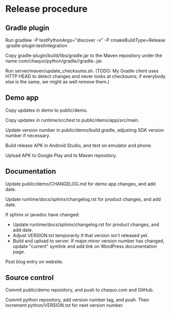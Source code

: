 # Release procedure


## Gradle plugin

Run gradlew -P testPythonArgs="discover -v" -P cmakeBuildType=Release :gradle-plugin:testIntegration

Copy gradle-plugin/build/libs/gradle.jar to the Maven repository under the name
com/chaquo/python/gradle/<version>/gradle-<version>.jar.

Run server/maven/update_checksums.sh. (TODO: My Gradle client uses HTTP HEAD to detect changes
and never looks at checksums; if everybody else is the same, we might as well remove them.)


## Demo app

Copy updates in demo to public/demo.

Copy updates in runtime/src/test to public/demo/app/src/main.

Update version number in public/demo/build.gradle, adjusting SDK version number if necessary.

Build release APK in Android Studio, and test on emulator and phone.

Upload APK to Google Play and to Maven repository.


## Documentation

Update public/demo/CHANGELOG.md for demo app changes, and add date.

Update runtime/docs/sphinx/changelog.rst for product changes, and add date.

If sphinx or javadoc have changed:

* Update runtime/docs/sphinx/changelog.rst for product changes, and add date.
* Adjust VERSION.txt temporarily if that version isn't released yet.
* Build and upload to server. If major.minor version number has changed, update "current"
  symlink and add link on WordPress documentation page.

Post blog entry on website.


## Source control

Commit public/demo repository, and push to chaquo.com and GitHub.

Commit python repository, add version number tag, and push. Then increment
python/VERSION.txt for next version number.
